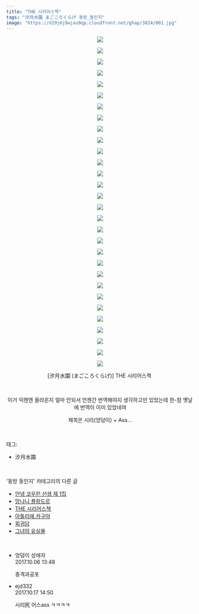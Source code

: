 ```yaml
---
title: "THE 시리어스책"
tags: "汐月水園 まごころくらげ 동방_동인지"
image: "https://d19j6j9wjau9qp.cloudfront.net/ghap/3824/001.jpg"
---
```

<div class="article">
<p style="text-align: center; clear: none; float: none;"><img src="{{ site.imgserver8 }}/ghap/3824/001.jpg"/></p>
<p style="text-align: center; clear: none; float: none;"><img src="{{ site.imgserver8 }}/ghap/3824/002.jpg"/></p>
<p style="text-align: center; clear: none; float: none;"><img src="{{ site.imgserver8 }}/ghap/3824/003.jpg"/></p>
<p style="text-align: center; clear: none; float: none;"><img src="{{ site.imgserver8 }}/ghap/3824/004.jpg"/></p>
<p style="text-align: center; clear: none; float: none;"><img src="{{ site.imgserver8 }}/ghap/3824/005.jpg"/></p>
<p style="text-align: center; clear: none; float: none;"><img src="{{ site.imgserver8 }}/ghap/3824/006.jpg"/></p>
<p style="text-align: center; clear: none; float: none;"><img src="{{ site.imgserver8 }}/ghap/3824/007.jpg"/></p>
<p style="text-align: center; clear: none; float: none;"><img src="{{ site.imgserver8 }}/ghap/3824/008.jpg"/></p>
<p style="text-align: center; clear: none; float: none;"><img src="{{ site.imgserver8 }}/ghap/3824/009.jpg"/></p>
<p style="text-align: center; clear: none; float: none;"><img src="{{ site.imgserver8 }}/ghap/3824/010.jpg"/></p>
<p style="text-align: center; clear: none; float: none;"><img src="{{ site.imgserver8 }}/ghap/3824/011.jpg"/></p>
<p style="text-align: center; clear: none; float: none;"><img src="{{ site.imgserver8 }}/ghap/3824/012.jpg"/></p>
<p style="text-align: center; clear: none; float: none;"><img src="{{ site.imgserver8 }}/ghap/3824/013.jpg"/></p>
<p style="text-align: center; clear: none; float: none;"><img src="{{ site.imgserver8 }}/ghap/3824/014.jpg"/></p>
<p style="text-align: center; clear: none; float: none;"><img src="{{ site.imgserver8 }}/ghap/3824/015.jpg"/></p>
<p style="text-align: center; clear: none; float: none;"><img src="{{ site.imgserver8 }}/ghap/3824/016.jpg"/></p>
<p style="text-align: center; clear: none; float: none;"><img src="{{ site.imgserver8 }}/ghap/3824/017.jpg"/></p>
<p style="text-align: center; clear: none; float: none;"><img src="{{ site.imgserver8 }}/ghap/3824/018.jpg"/></p>
<p style="text-align: center; clear: none; float: none;"><img src="{{ site.imgserver8 }}/ghap/3824/019.jpg"/></p>
<p style="text-align: center; clear: none; float: none;"><img src="{{ site.imgserver8 }}/ghap/3824/020.jpg"/></p>
<p style="text-align: center; clear: none; float: none;"><img src="{{ site.imgserver8 }}/ghap/3824/021.jpg"/></p>
<p style="text-align: center; clear: none; float: none;"><img src="{{ site.imgserver8 }}/ghap/3824/022.jpg"/></p>
<p style="text-align: center; clear: none; float: none;"><img src="{{ site.imgserver8 }}/ghap/3824/023.jpg"/></p>
<p style="text-align: center; clear: none; float: none;"><img src="{{ site.imgserver8 }}/ghap/3824/024.jpg"/></p>
<p style="text-align: center; clear: none; float: none;"><img src="{{ site.imgserver8 }}/ghap/3824/025.jpg"/></p>
<p style="text-align: center; clear: none; float: none;"><img src="{{ site.imgserver8 }}/ghap/3824/026.jpg"/></p>
<p style="text-align: center; clear: none; float: none;"><img src="{{ site.imgserver8 }}/ghap/3824/027.jpg"/></p>
<p style="text-align: center; clear: none; float: none;"><img src="{{ site.imgserver8 }}/ghap/3824/028.jpg"/></p>
<p style="text-align: center; clear: none; float: none;"><img src="{{ site.imgserver8 }}/ghap/3824/029.jpg"/></p>
<p style="text-align: center; clear: none; float: none;"><img src="{{ site.imgserver8 }}/ghap/3824/030.jpg"/></p>
<p style="text-align: center; clear: none; float: none;">[汐月水園 (まごころくらげ)] THE 시리어스책 </p>
<p style="text-align: center; clear: none; float: none;"><br/></p>
<p style="text-align: center; clear: none; float: none;">이거 익헨엔 올라온지 얼마 안되서 언젠간 번역해야지 생각하고만 있었는데 한-참 옛날에 번역이 이미 있었네여</p>
<p style="text-align: center; clear: none; float: none;">제목은 시리(엉덩이) + Ass...</p>
</div><br/>
<div class="tagTrail">
<p>태그: </p>
<ul>
<li>汐月水園</li>
</ul>
</div><br/>
<div class="another">
<p>'동방 동인지' 카테고리의 다른 글</p>
<ul>
<li><a href="/ghap_3826">안녕 코우린 선생 제 1집</a></li>
<li><a href="/ghap_3825">망나니 플랑드르</a></li>
<li><a href="/ghap_3824">THE 시리어스책</a></li>
<li><a href="/ghap_3823">아틀리에 카구야</a></li>
<li><a href="/ghap_3822">회귀담</a></li>
<li><a href="/ghap_3821">그녀의 유실물</a></li>
</ul>
</div><br/>
<div class="cb_module cb_fluid">
<div class="cb_wrt cb_profile">
<div class="comment">
<ul>
<li class="cb_thumb_off" id="comment15097973">
<div class="cb_comment_area">
<div class="cb_info_area">
<div class="cb_section">
<span class="cb_nick_name">엉덩이 성애자</span>
</div>
<div class="cb_section">
<span class="cb_date">2017.10.06 13:48 </span>
</div>
</div>
<div class="cb_dsc_comment">
<p class="cb_dsc">
											충격과공포
										</p>
</div>
</div></li>
<li class="cb_thumb_off" id="comment15107507">
<div class="cb_comment_area">
<div class="cb_info_area">
<div class="cb_section">
<span class="cb_nick_name">ejd332</span>
</div>
<div class="cb_section">
<span class="cb_date">2017.10.17 14:50 </span>
</div>
</div>
<div class="cb_dsc_comment">
<p class="cb_dsc">
											시리尻 어스ass ㅋㅋㅋㅋ
										</p>
</div>
</div></li>
</ul>
</div>
</div><!-- commentList close -->
</div><br/>
